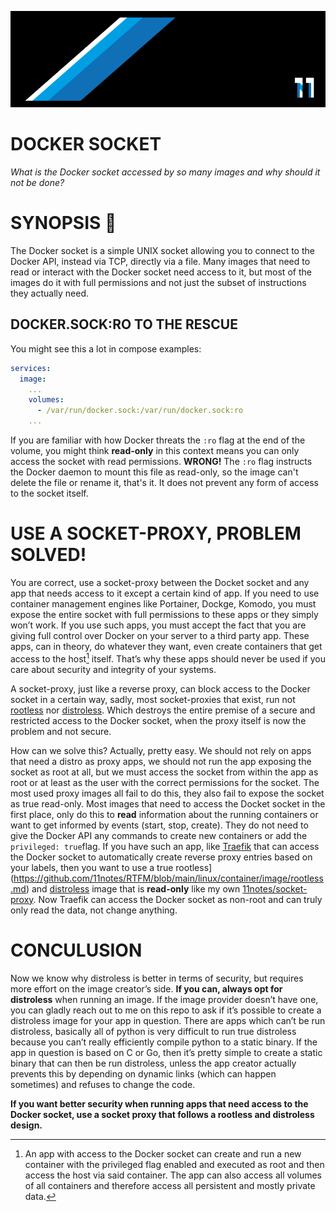 ![banner](https://github.com/11notes/static/blob/main/img/banner/README.png?raw=true)

# DOCKER SOCKET

*What is the Docker socket accessed by so many images and why should it not be done?*

# SYNOPSIS 📖

The Docker socket is a simple UNIX socket allowing you to connect to the Docker API, instead via TCP, directly via a file. Many images that need to read or interact with the Docker socket need access to it, but most of the images do it with full permissions and not just the subset of instructions they actually need.

## DOCKER.SOCK:RO TO THE RESCUE

You might see this a lot in compose examples:

```yaml
services:
  image:
    ...
    volumes:
      - /var/run/docker.sock:/var/run/docker.sock:ro
    ...
```

If you are familiar with how Docker threats the ```:ro``` flag at the end of the volume, you might think **read-only** in this context means you can only access the socket with read permissions. **WRONG!** The ```:ro``` flag instructs the Docker daemon to mount this file as read-only, so the image can't delete the file or rename it, that's it. It does not prevent any form of access to the socket itself.


# USE A SOCKET-PROXY, PROBLEM SOLVED!

You are correct, use a socket-proxy between the Docket socket and any app that needs access to it except a certain kind of app. If you need to use container management engines like Portainer, Dockge, Komodo, you must expose the entire socket with full permissions to these apps or they simply won’t work. If you use such apps, you must accept the fact that you are giving full control over Docker on your server to a third party app. These apps, can in theory, do whatever they want, even create containers that get access to the host[^1] itself. That’s why these apps should never be used if you care about security and integrity of your systems.

A socket-proxy, just like a reverse proxy, can block access to the Docker socket in a certain way, sadly, most socket-proxies that exist, run not [rootless](https://github.com/11notes/RTFM/blob/main/linux/container/image/rootless.md) nor [distroless](https://github.com/11notes/RTFM/blob/main/linux/container/image/distroless.md). Which destroys the entire premise of a secure and restricted access to the Docker socket, when the proxy itself is now the problem and not secure.

How can we solve this? Actually, pretty easy. We should not rely on apps that need a distro as proxy apps, we should not run the app exposing the socket as root at all, but we must access the socket from within the app as root or at least as the user with the correct permissions for the socket. The most used proxy images all fail to do this, they also fail to expose the socket as true read-only. Most images that need to access the Docket socket in the first place, only do this to **read** information about the running containers or want to get informed by events (start, stop, create). They do not need to give the Docker API any commands to create new containers or add the ```privileged: true```flag. If you have such an app, like [Traefik](https://github.com/11notes/docker-traefik) that can access the Docker socket to automatically create reverse proxy entries based on your labels, then you want to use a true rootless](https://github.com/11notes/RTFM/blob/main/linux/container/image/rootless.md) and [distroless](https://github.com/11notes/RTFM/blob/main/linux/container/image/distroless.md) image that is **read-only** like my own [11notes/socket-proxy](https://github.com/11notes/docker-socket-proxy). Now Traefik can access the Docker socket as non-root and can truly only read the data, not change anything.


# CONCULUSION

Now we know why distroless is better in terms of security, but requires more effort on the image creator’s side. **If you can, always opt for distroless** when running an image. If the image provider doesn’t have one, you can gladly reach out to me on this repo to ask if it’s possible to create a distroless image for your app in question. There are apps which can’t be run distroless, basically all of python is very difficult to run true distroless because you can’t really efficiently compile python to a static binary. If the app in question is based on C or Go, then it’s pretty simple to create a static binary that can then be run distroless, unless the app creator actually prevents this by depending on dynamic links (which can happen sometimes) and refuses to change the code.

**If you want better security when running apps that need access to the Docker socket, use a socket proxy that follows a rootless and distroless design.**

[^1]: An app with access to the Docker socket can create and run a new container with the privileged flag enabled and executed as root and then access the host via said container. The app can also access all volumes of all containers and therefore access all persistent and mostly private data.